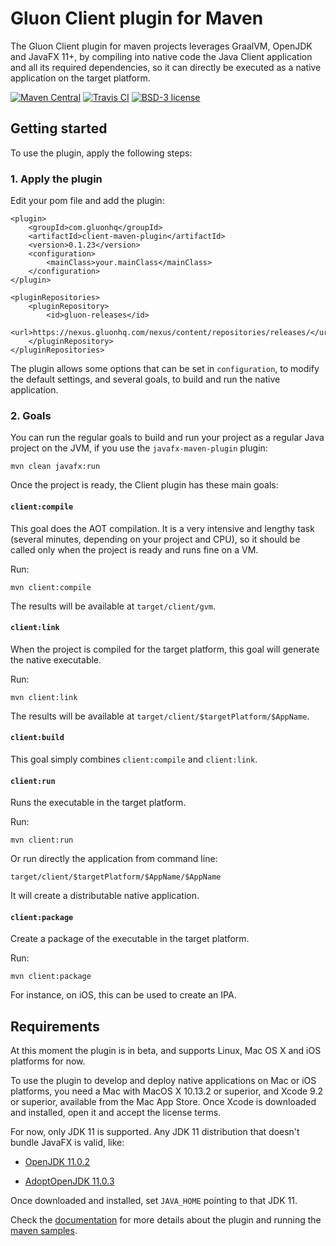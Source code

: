 # Gluon Client plugin for Maven

The Gluon Client plugin for maven projects leverages GraalVM, OpenJDK and JavaFX 11+, 
by compiling into native code the Java Client application and all its required dependencies, 
so it can directly be executed as a native application on the target platform.

[![Maven Central](http://img.shields.io/maven-central/v/com.gluonhq/client-maven-plugin)](https://search.maven.org/search?q=g:com.gluonhq%20AND%20a:client-maven-plugin)
[![Travis CI](https://api.travis-ci.org/gluonhq/client-maven-plugin.svg?branch=master)](https://travis-ci.org/gluonhq/client-maven-plugin)
[![BSD-3 license](https://img.shields.io/badge/license-BSD--3-%230778B9.svg)](https://opensource.org/licenses/BSD-3-Clause)

## Getting started

To use the plugin, apply the following steps:

### 1. Apply the plugin

Edit your pom file and add the plugin:

    <plugin>
        <groupId>com.gluonhq</groupId>
        <artifactId>client-maven-plugin</artifactId>
        <version>0.1.23</version>
        <configuration>
            <mainClass>your.mainClass</mainClass>
        </configuration>
    </plugin>
    
    <pluginRepositories>
        <pluginRepository>
            <id>gluon-releases</id>
            <url>https://nexus.gluonhq.com/nexus/content/repositories/releases/</url>
        </pluginRepository>
    </pluginRepositories>

The plugin allows some options that can be set in `configuration`, to modify the default settings, and several goals, to build and run the native application.

### 2. Goals

You can run the regular goals to build and run your project as a regular Java project on the JVM, if you use the `javafx-maven-plugin` plugin:

    mvn clean javafx:run
    
Once the project is ready, the Client plugin has these main goals:    

#### `client:compile`

This goal does the AOT compilation. It is a very intensive and lengthy task (several minutes, depending on your project and CPU), so it should be called only when the project is ready and runs fine on a VM.

Run:

    mvn client:compile

The results will be available at `target/client/gvm`.

#### `client:link`

When the project is compiled for the target platform, this goal will generate the native executable.

Run:

    mvn client:link
    
The results will be available at `target/client/$targetPlatform/$AppName`.
    
#### `client:build`

This goal simply combines `client:compile` and `client:link`.
    
#### `client:run`

Runs the executable in the target platform.

Run:

    mvn client:run
    
Or run directly the application from command line:

    target/client/$targetPlatform/$AppName/$AppName    
    
It will create a distributable native application.

#### `client:package`

Create a package of the executable in the target platform.

Run:

    mvn client:package
    
For instance, on iOS, this can be used to create an IPA.

## Requirements

At this moment the plugin is in beta, and supports Linux, Mac OS X and iOS platforms for now.

To use the plugin to develop and deploy native applications on Mac or iOS platforms, you need a Mac with MacOS X 10.13.2 or superior, and Xcode 9.2 or superior, available from the Mac App Store. Once Xcode is downloaded and installed, open it and accept the license terms.

For now, only JDK 11 is supported. Any JDK 11 distribution that doesn't bundle JavaFX is valid, like:

- [OpenJDK 11.0.2](https://download.java.net/java/GA/jdk11/9/GPL/openjdk-11.0.2_osx-x64_bin.tar.gz)

- [AdoptOpenJDK 11.0.3](https://github.com/AdoptOpenJDK/openjdk11-binaries/releases/download/jdk-11.0.3%2B7/OpenJDK11U-jdk_x64_mac_hotspot_11.0.3_7.tar.gz)

Once downloaded and installed, set `JAVA_HOME` pointing to that JDK 11.

Check the [documentation](https://docs.gluonhq.com/client) for more details about the plugin and running the [maven samples](https://github.com/gluonhq/client-samples/tree/master/Maven).
